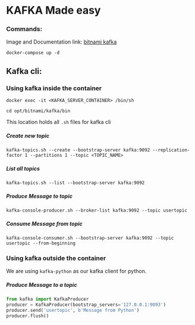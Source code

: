 # KAFKA Made easy

### Commands:

Image and Documentation link: [bitnami kafka](https://hub.docker.com/r/bitnami/kafka/)

`docker-compose up -d`

## Kafka cli:

### Using kafka inside the container

`docker exec -it <KAFKA_SERVER_CONTAINER> /bin/sh`

`cd opt/bitnami/kafka/bin`

This location holds all `.sh` files for kafka cli

##### Create new topic

`kafka-topics.sh --create --bootstrap-server kafka:9092 --replication-factor 1 --partitions 1 --topic <TOPIC_NAME>`

##### List all topics

`kafka-topics.sh --list --bootstrap-server kafka:9092`

##### Produce Message to topic
`kafka-console-producer.sh --broker-list kafka:9092 --topic usertopic`

##### Consume Message from topic
`kafka-console-consumer.sh --bootstrap-server kafka:9092 --topic usertopic --from-beginning`

### Using kafka outside the container
We are using `kafka-python` as our kafka client for python.

##### Produce Message to a topic
 ```python
 from kafka import KafkaProducer
producer = KafkaProducer(bootstrap_servers='127.0.0.1:9093')
producer.send('usertopic', b'Message from Python')
producer.flush()
 ```